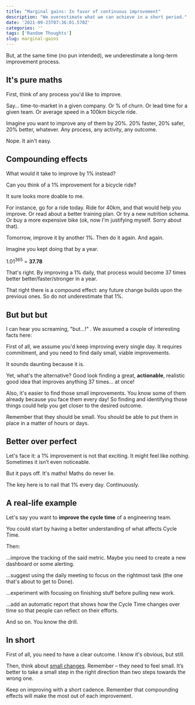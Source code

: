 ```yaml
---
title: "Marginal gains: In favor of continuous improvement"
description: "We overestimate what we can achieve in a short period."
date: '2021-09-23T07:36:01.570Z'
categories: ''
tags: ['Random Thoughts']
slug: marginal-gains
---
```


But, at the same time (no pun intended), we underestimate a long-term improvement process.

## It's pure maths

First, think of any process you'd like to improve.

Say… time-to-market in a given company. Or % of churn. Or lead time for a given team. Or average speed in a 100km bicycle ride.

Imagine you want to improve any of them by 20%. 20% faster, 20% safer, 20% better, whatever. Any process, any activity, any outcome.

Nope. It ain't easy.

## Compounding effects

What would it take to improve by 1% instead?

Can you think of a 1% improvement for a bicycle ride?

It sure looks more doable to me.

For instance, go for a ride today. Ride for 40km, and that would help you improve. Or read about a better training plan. Or try a new nutrition schema. Or buy a more expensive bike (ok, now I'm justifying myself. Sorry about that).

Tomorrow, improve it by another 1%. Then do it again. And again.

Imagine you kept doing that by a year.

1.01<sup>365</sup> = **37.78**

That's right. By improving a 1% daily, that process would become 37 times better better/faster/stronger in a year.

That right there is a compound effect: any future change builds upon the previous ones. So do not underestimate that 1%.

## But but but

I can hear you screaming, "but…!" . We assumed a couple of interesting facts here:

First of all, we assume you'd keep improving every single day. It requires commitment, and you need to find daily small, viable improvements.

It sounds daunting because it is.

Yet, what's the alternative? Good look finding a great, **actionable**, realistic good idea that improves anything 37 times… at once!

Also, it's easier to find those small improvements. You know some of them already because you face them every day! So finding and identifying those things could help you get closer to the desired outcome.

Remember that they should be small. You should be able to put them in place in a matter of hours or days.

## Better over perfect

Let's face it: a 1% improvement is not that exciting. It might feel like *nothing*. Sometimes it isn’t even noticeable.

But it pays off. It's maths! Maths do never lie.

The key here is to nail that 1% every day. Continuously.

## A real-life example

Let's say you want to **improve the cycle time** of a engineering team.

You could start by having a better understanding of what affects Cycle Time.

Then:

…improve the tracking of the said metric. Maybe you need to create a new dashboard or some alerting.

…suggest using the daily meeting to focus on the rightmost task (the one that's about to get to Done).

…experiment with focusing on finishing stuff before pulling new work.

…add an automatic report that shows how the Cycle Time changes over time so that people can reflect on their efforts.

And so on. You know the drill.


## In short

First of all, you need to have a clear outcome. I know it's obvious, but still.

Then, think about [small changes](https://afontcu.dev/small-increment/). Remember – they need to feel small. It’s better to take a small step in the right direction than two steps towards the wrong one.

Keep on improving with a short cadence. Remember that compounding effects will make the most out of each improvement.
